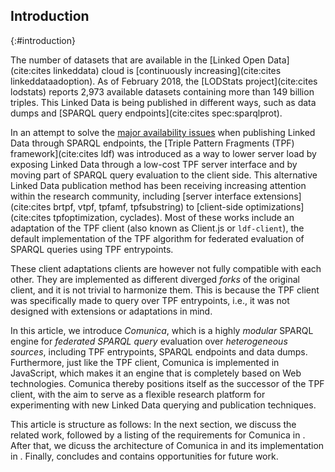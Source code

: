 ## Introduction
{:#introduction}

The number of datasets that are available in the [Linked Open Data](cite:cites linkeddata) cloud is [continuously increasing](cite:cites linkeddataadoption).
As of February 2018, the [LODStats project](cite:cites lodstats) reports 2,973 available datasets containing more than 149 billion triples.
This Linked Data is being published in different ways, such as
data dumps and [SPARQL query endpoints](cite:cites spec:sparqlprot).

In an attempt to solve the [major availability issues](cite:cites) when publishing Linked Data through SPARQL endpoints,
the [Triple Pattern Fragments (TPF) framework](cite:cites ldf) was introduced as a way to lower server load
by exposing Linked Data through a low-cost TPF server interface and
by moving part of SPARQL query evaluation to the client side.
This alternative Linked Data publication method has been receiving increasing attention within the research community,
including [server interface extensions](cite:cites brtpf, vtpf, tpfamf, tpfsubstring) to [client-side optimizations](cite:cites tpfoptimization, cyclades).
Most of these works include an adaptation of the TPF client (also known as Client.js or `ldf-client`), the default implementation of
the TPF algorithm for federated evaluation of SPARQL queries using TPF entrypoints.

These client adaptations clients are however not fully compatible with each other.
They are implemented as different diverged _forks_ of the original client,
and it is not trivial to harmonize them.
This is because the TPF client was specifically made to query over TPF entrypoints,
i.e., it was not designed with extensions or adaptations in mind.

In this article, we introduce _Comunica_,
which is a highly _modular_ SPARQL engine for _federated_ _SPARQL query_ evaluation over _heterogeneous sources_,
including TPF entrypoints, SPARQL endpoints and data dumps.
Furthermore, just like the TPF client, Comunica is implemented in JavaScript,
which makes it an engine that is completely based on Web technologies.
Comunica thereby positions itself as the successor of the TPF client,
with the aim to serve as a flexible research platform for experimenting with new Linked Data querying and publication techniques.

This article is structure as follows:
In the next section, we discuss the related work, followed by a listing of the requirements for Comunica in [](#requirements).
After that, we dicuss the architecture of Comunica in [](#architecture) and its implementation in [](#implementation).
Finally, [](#conclusions) concludes and contains opportunities for future work.
